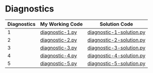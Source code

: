 # Diagnostics

| Diagnostics | My Working Code                      | Solution Code                                          |
| ----------- | ------------------------------------ | ------------------------------------------------------ |
| 1           | [diagnostic-1.py](./diagnostic-1.py) | [diagnostic-1-solution.py](./diagnostic-1-solution.py) |
| 2           | [diagnostic-2.py](./diagnostic-2.py) | [diagnostic-2-solution.py](./diagnostic-2-solution.py) |
| 3           | [diagnostic-3.py](./diagnostic-3.py) | [diagnostic-3-solution.py](./diagnostic-3-solution.py) |
| 4           | [diagnostic-4.py](./diagnostic-4.py) | [diagnostic-4-solution.py](./diagnostic-4-solution.py) |
| 5           | [diagnostic-5.py](./diagnostic-5.py) | [diagnostic-5-solution.py](./diagnostic-5-solution.py) |

